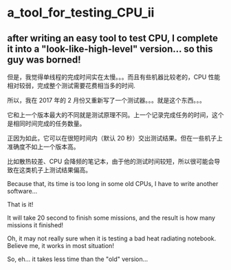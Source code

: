 # a_tool_for_testing_CPU_ii
## after writing an easy tool to test CPU, I complete it into a "look-like-high-level" version... so this guy was borned!

但是，我觉得单线程的完成时间实在太慢。。。而且有些机器比较老的，CPU 性能相对较弱，完成整个测试需要花费相当多的时间.

所以，我在 2017 年的 2 月份又重新写了一个测试器。。。就是这个东西。。。

它和上一个版本最大的不同就是测试原理不同。上一个记录完成任务的时间，这个是相同时间完成的任务数量。

正因为如此，它可以在很短时间内（默认 20 秒）交出测试结果。但在一些机子上准确度不如上一个版本高。

比如散热较差、CPU 会降频的笔记本，由于他的测试时间较短，所以很可能会导致在这类机子上测试结果偏高。



Because that, its time is too long in some old CPUs, I have to write another software... 

That is it!

It will take 20 second to finish some missions, and the result is how many missions it finished!

Oh, it may not really sure when it is testing a bad heat radiating notebook. Believe me, it works in most situation!

So, eh... it takes less time than the "old" version...
